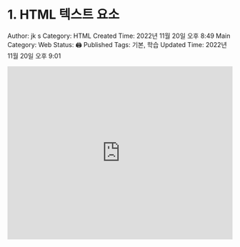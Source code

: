 # 1. HTML 텍스트 요소

Author: jk s
Category: HTML
Created Time: 2022년 11월 20일 오후 8:49
Main Category: Web
Status: 🖨 Published
Tags: 기본, 학습
Updated Time: 2022년 11월 20일 오후 9:01

<iframe height="388" style="width: 100%;" scrolling="no" title="Untitled" src="https://codepen.io/jjsin123/embed/XWYVRPa?default-tab=html%2Cresult" frameborder="no" loading="lazy" allowtransparency="true" allowfullscreen="true">
  See the Pen <a href="https://codepen.io/jjsin123/pen/XWYVRPa">
  Untitled</a> by jjsin123 (<a href="https://codepen.io/jjsin123">@jjsin123</a>)
  on <a href="https://codepen.io">CodePen</a>.
</iframe>
